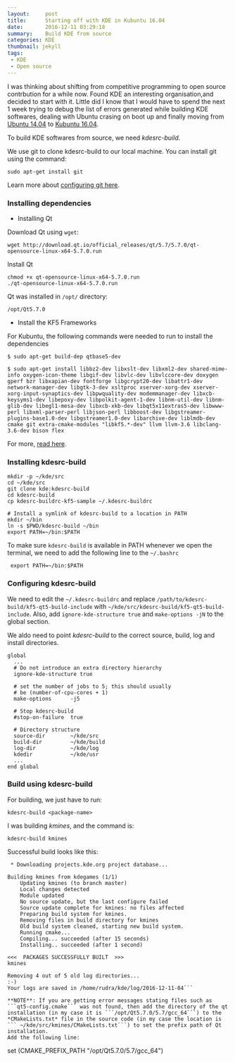 ```yaml
---
layout:     post
title:      Starting off with KDE in Kubuntu 16.04
date:       2016-12-11 03:29:18
summary:    Build KDE from source
categories: KDE
thumbnail: jekyll
tags:
 - KDE
 - Open source
---
```


I was thinking about shifting from competitive programming to open source contrbution for a while now. Found KDE an interesting organisation,and decided to start with it. Little did I know that I would have to spend the next 1 week trying to debug the list of errors generated while building KDE softwares, dealing with Ubuntu crasing on boot up and finally moving from [Ubuntu 14.04](https://www.ubuntu.com/) to [Kubuntu 16.04](http://www.kubuntu.org/getkubuntu/). 

To build KDE softwares from source, we need *kdesrc-build*.

We use git to clone kdesrc-build to our local machine. You can install git using the command: 
```
sudo apt-get install git
```

Learn more about [configuring git here](https://help.github.com/articles/set-up-git/).

### Installing dependencies

* Installing Qt

Download Qt using ```wget```: 
```
wget http://download.qt.io/official_releases/qt/5.7/5.7.0/qt-opensource-linux-x64-5.7.0.run
```
Install Qt

```
chmod +x qt-opensource-linux-x64-5.7.0.run
./qt-opensource-linux-x64-5.7.0.run
```

Qt was installed in ```/opt/``` directory:
```
/opt/Qt5.7.0
```

* Install the KF5 Frameworks

For Kubuntu, the following commands were needed to run to install the dependencies

```
$ sudo apt-get build-dep qtbase5-dev

$ sudo apt-get install libbz2-dev libxslt-dev libxml2-dev shared-mime-info oxygen-icon-theme libgif-dev libvlc-dev libvlccore-dev doxygen gperf bzr libxapian-dev fontforge libgcrypt20-dev libattr1-dev network-manager-dev libgtk-3-dev xsltproc xserver-xorg-dev xserver-xorg-input-synaptics-dev libpwquality-dev modemmanager-dev libxcb-keysyms1-dev libepoxy-dev libpolkit-agent-1-dev libnm-util-dev libnm-glib-dev libegl1-mesa-dev libxcb-xkb-dev libqt5x11extras5-dev libwww-perl libxml-parser-perl libjson-perl libboost-dev libgstreamer-plugins-base1.0-dev libgstreamer1.0-dev libarchive-dev liblmdb-dev cmake git extra-cmake-modules "libkf5.*-dev" llvm llvm-3.6 libclang-3.6-dev bison flex
```
For more, [read here](https://community.kde.org/Guidelines_and_HOWTOs/Build_from_source/Install_the_dependencies).

### Installing kdesrc-build

```
mkdir -p ~/kde/src
cd ~/kde/src
git clone kde:kdesrc-build
cd kdesrc-build
cp kdesrc-buildrc-kf5-sample ~/.kdesrc-buildrc

# Install a symlink of kdesrc-build to a location in PATH
mkdir ~/bin
ln -s $PWD/kdesrc-build ~/bin
export PATH=~/bin:$PATH
```

To make sure ```kdesrc-build``` is available in PATH whenever we open the terminal, we need to add the following line to the ```~/.bashrc```

``` export PATH=~/bin:$PATH```

### Configuring kdesrc-build

We need to edit the ```~/.kdesrc-buildrc``` and replace ```/path/to/kdesrc-build/kf5-qt5-build-include``` with ```~/kde/src/kdesrc-build/kf5-qt5-build-include```. Also, add ```ignore-kde-structure true``` and ```make-options -jN``` to the global section.

We aldo need to point *kdesrc-build* to the correct source, build, log and install directories.

```
global
  ...
  # Do not introduce an extra directory hierarchy
  ignore-kde-structure true

  # set the number of jobs to 5; this should usually
  # be (number-of-cpu-cores + 1)
  make-options      -j5

  # Stop kdesrc-build
  #stop-on-failure  true

  # Directory structure
  source-dir        ~/kde/src
  build-dir         ~/kde/build
  log-dir           ~/kde/log
  kdedir            ~/kde/usr
  ...
end global
```

### Build using kdesrc-build

For building, we just have to run: 
```
kdesrc-build <package-name>
```

I was building *kmines*, and the command is: 
```
kdesrc-build kmines
```

Successful build looks like this: 
```Updating kde-build-metadata (to branch master)
 * Downloading projects.kde.org project database...

Building kmines from kdegames (1/1)
	Updating kmines (to branch master)
	Local changes detected
	Module updated
	No source update, but the last configure failed
	Source update complete for kmines: no files affected
	Preparing build system for kmines.
	Removing files in build directory for kmines
	Old build system cleaned, starting new build system.
	Running cmake...
	Compiling... succeeded (after 15 seconds)
	Installing.. succeeded (after 1 second)

<<<  PACKAGES SUCCESSFULLY BUILT  >>>
kmines
 
Removing 4 out of 5 old log directories...
:-)
Your logs are saved in /home/rudra/kde/log/2016-12-11-04```

**NOTE**: If you are getting error messages stating files such as ```qt5-config.cmake``` was not found, then add the directory of the qt installation (in my case it is ```/opt/Qt5.7.0/5.7/gcc_64```) to the *CMakeLists.txt* file in the source code (in my case the location is ``` ~/kde/src/kmines/CMakeLists.txt```) to set the prefix path of Qt installation.
Add the following line: 
```
set (CMAKE_PREFIX_PATH "/opt/Qt5.7.0/5.7/gcc_64")
```